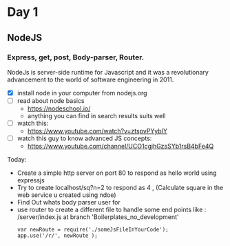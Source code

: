 # Day 1

## **NodeJS**
### Express, get, post, Body-parser, Router.

NodeJs is server-side runtime for Javascript and it was a revolutionary advancement to the world of software engineering in 2011.

- [x] install node in your computer from nodejs.org
- [ ] read about node basics
	* https://nodeschool.io/
	* anything you can find in search results suits well
- [ ] watch this:
	* https://www.youtube.com/watch?v=ztspvPYybIY
- [ ] watch this guy to know advanced JS concepts:
	* https://www.youtube.com/channel/UCO1cgjhGzsSYb1rsB4bFe4Q

Today: 

- Create a simple http server on port 80 to respond as hello world using expressjs
- Try to create localhost/sq?n=2 to respond as 4 , (Calculate square in the web service u created using ndoe)
- Find Out whats body parser user for
- use router to create a different file to handle some end points like : 
	/server/index.js at branch 'Boilerplates_no_development'
	```
	var newRoute = require('./someJsFileInYourCode');
 	app.use('/r/', newRoute );
  	```